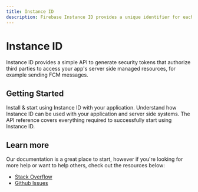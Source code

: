 ```yaml
---
title: Instance ID
description: Firebase Instance ID provides a unique identifier for each app instance and a mechanism to authenticate and authorize actions. 
---
```


# Instance ID

Instance ID provides a simple API to generate security tokens that authorize third parties to access 
your app's server side managed resources, for example sending FCM messages.

## Getting Started

<Grid>
	<Block
		icon="build"
		color="#ffc107"
		title="Quick Start"
		to="/quick-start"
	>
    Install & start using Instance ID with your application.
	</Block>
	<Block
		icon="school"
		color="#4CAF50"
		title="Guides"
		version={false}
		to="/guides?tags=perf"
	>
	  Understand how Instance ID can be used with your application and server side systems.
	</Block>
  <Block
		icon="layers"
		color="#03A9F4"
		title="Reference"
		to="/reference"
	>
    The API reference covers everything required to successfully start using Instance ID.
	</Block>
</Grid>

## Learn more

Our documentation is a great place to start, however if you're looking for more help or want to help others, 
check out the resources below:

- [Stack Overflow](https://stackoverflow.com/questions/tagged/react-native-firebase-iid)
- [Github Issues](https://github.com/invertase/react-native-firebase/issues?utf8=%E2%9C%93&q=is%3Aissue+sort%3Aupdated-desc+label%3Aiid+)
